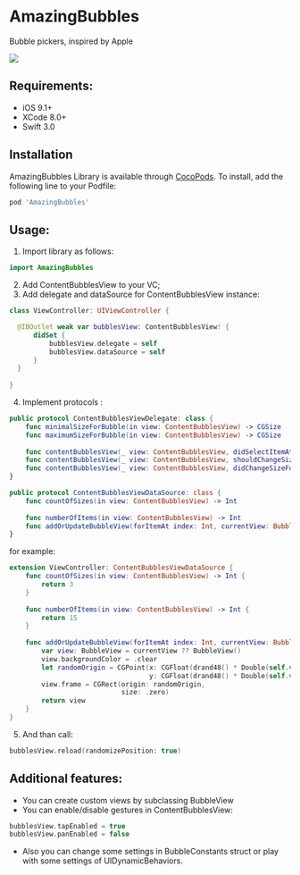 # AmazingBubbles
Bubble pickers, inspired by Apple

![](https://github.com/GlebRadchenko/AmazingBubbles/blob/master/Resources/example.gif)

## Requirements: 
  - iOS 9.1+
  - XCode 8.0+ 
  - Swift 3.0
  
## Installation
AmazingBubbles Library is available through [CocoPods](https://cocoapods.org). To install, add the following line to your Podfile: 

  ``` ruby
pod 'AmazingBubbles'
```

## Usage: 

 1. Import library as follows: 
 
  ``` swift
  import AmazingBubbles
```

 2. Add ContentBubblesView to your VC;
 3. Add delegate and dataSource for ContentBubblesView instance:
 
  ``` swift
class ViewController: UIViewController {

    @IBOutlet weak var bubblesView: ContentBubblesView! {
        didSet {
            bubblesView.delegate = self
            bubblesView.dataSource = self
        }
    }
    
}
```

 4. Implement protocols :
``` swift
public protocol ContentBubblesViewDelegate: class {
    func minimalSizeForBubble(in view: ContentBubblesView) -> CGSize
    func maximumSizeForBubble(in view: ContentBubblesView) -> CGSize
    
    func contentBubblesView(_ view: ContentBubblesView, didSelectItemAt index: Int)
    func contentBubblesView(_ view: ContentBubblesView, shouldChangeSizeForItemAt index: Int) -> Bool
    func contentBubblesView(_ view: ContentBubblesView, didChangeSizeForItemAt index: Int)
}

public protocol ContentBubblesViewDataSource: class {
    func countOfSizes(in view: ContentBubblesView) -> Int
    
    func numberOfItems(in view: ContentBubblesView) -> Int
    func addOrUpdateBubbleView(forItemAt index: Int, currentView: BubbleView?) -> BubbleView
}
```
for example: 
``` swift
extension ViewController: ContentBubblesViewDataSource {
    func countOfSizes(in view: ContentBubblesView) -> Int {
        return 3
    }
    
    func numberOfItems(in view: ContentBubblesView) -> Int {
        return 15
    }
    
    func addOrUpdateBubbleView(forItemAt index: Int, currentView: BubbleView?) -> BubbleView {
        var view: BubbleView = currentView ?? BubbleView()        
        view.backgroundColor = .clear
        let randomOrigin = CGPoint(x: CGFloat(drand48() * Double(self.view.frame.width * 2 / 3)),
                                   y: CGFloat(drand48() * Double(self.view.frame.height * 2 / 3)))
        view.frame = CGRect(origin: randomOrigin,
                            size: .zero)
        return view
    }
}
 ```
 5. And than call:
 
 ``` swift
 bubblesView.reload(randomizePosition: true) 
 ```
 
 ## Additional features: 
 - You can create custom views by subclassing BubbleView
 - You can enable/disable gestures in ContentBubblesView:
 ``` swift
 bubblesView.tapEnabled = true
 bubblesView.panEnabled = false
 ```
 - Also you can change some settings in BubbleConstants struct or play with some settings of UIDynamicBehaviors.
